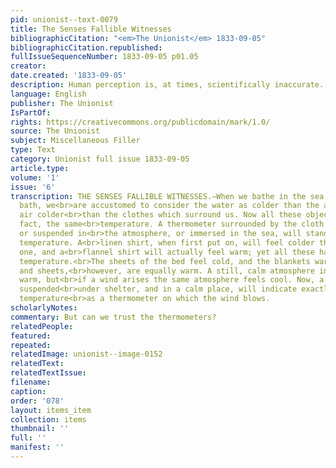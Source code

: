 ```yaml
---
pid: unionist--text-0079
title: The Senses Fallible Witnesses
bibliographicCitation: "<em>The Unionist</em> 1833-09-05"
bibliographicCitation.republished: 
fullIssueSequenceNumber: 1833-09-05 p01.05
creator: 
date.created: '1833-09-05'
description: Human perception is, at times, scientifically inaccurate.
language: English
publisher: The Unionist
IsPartOf: 
rights: https://creativecommons.org/publicdomain/mark/1.0/
source: The Unionist
subject: Miscellaneous Filler
type: Text
category: Unionist full issue 1833-09-05
article.type: 
volume: '1'
issue: '6'
transcription: THE SENSES FALLIBLE WITNESSES.—When we bathe in the sea, or in a cold
  bath, we<br>are accustomed to consider the water as colder than the air, and the
  air colder<br>than the clothes which surround us. Now all these objects are, in
  fact, the same<br>temperature. A thermometer surrounded by the cloth of our coat
  or suspended in<br>the atmosphere, or immersed in the sea, will stand at the same
  temperature. A<br>linen shirt, when first put on, will feel colder than a cotton
  one, and a<br>flannel shirt will actually feel warm; yet all these have the same
  temperature.<br>The sheets of the bed feel cold, and the blankets warm; the blankets
  and sheets,<br>however, are equally warm. A still, calm atmosphere in summer, feels
  warm, but<br>if a wind arises the same atmosphere feels cool. Now, a thermometer
  suspended<br>under shelter, and in a calm place, will indicate exactly the same
  temperature<br>as a thermometer on which the wind blows.
scholarlyNotes: 
commentary: But can we trust the thermometers?
relatedPeople: 
featured: 
repeated: 
relatedImage: unionist--image-0152
relatedText: 
relatedTextIssue: 
filename: 
caption: 
order: '078'
layout: items_item
collection: items
thumbnail: ''
full: ''
manifest: ''
---
```

